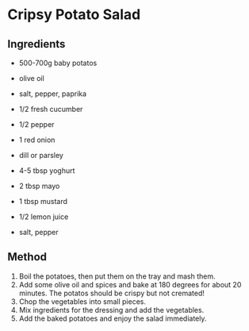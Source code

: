 # Cripsy Potato Salad

<!--
https://www.instagram.com/reel/C43xPnYvXkx/
https://www.instagram.com/p/C9piOaav4lZ/
-->

## Ingredients

- 500-700g baby potatos
- olive oil
- salt, pepper, paprika
- 1/2 fresh cucumber
- 1/2 pepper
- 1 red onion
- dill or parsley

- 4-5 tbsp yoghurt
- 2 tbsp mayo
- 1 tbsp mustard
- 1/2 lemon juice
- salt, pepper

## Method

1. Boil the potatoes, then put them on the tray and mash them.
2. Add some olive oil and spices and bake at 180 degrees for about 20 minutes. The potatos should be crispy but not cremated!
3. Chop the vegetables into small pieces.
4. Mix ingredients for the dressing and add the vegetables.
5. Add the baked potatoes and enjoy the salad immediately.
